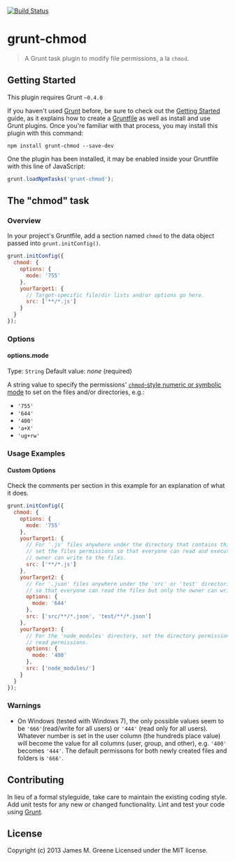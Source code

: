 [![Build Status](https://travis-ci.org/JamesMGreene/grunt-chmod.png)](https://travis-ci.org/JamesMGreene/grunt-chmod)

# grunt-chmod

> A Grunt task plugin to modify file permissions, a la `chmod`.

## Getting Started
This plugin requires Grunt `~0.4.0`

If you haven't used [Grunt](http://gruntjs.com/) before, be sure to check out the [Getting Started](http://gruntjs.com/getting-started) guide, as it explains how to create a [Gruntfile](http://gruntjs.com/sample-gruntfile) as well as install and use Grunt plugins. Once you're familiar with that process, you may install this plugin with this command:

```shell
npm install grunt-chmod --save-dev
```

One the plugin has been installed, it may be enabled inside your Gruntfile with this line of JavaScript:

```js
grunt.loadNpmTasks('grunt-chmod');
```

## The "chmod" task

### Overview
In your project's Gruntfile, add a section named `chmod` to the data object passed into `grunt.initConfig()`.

```js
grunt.initConfig({
  chmod: {
    options: {
      mode: '755'
    },
    yourTarget1: {
      // Target-specific file/dir lists and/or options go here.
      src: ['**/*.js']
    }
  }
});
```

### Options

#### options.mode
Type: `String`
Default value: _none_ (required)

A string value to specify the permissions' [`chmod`-style numeric or symbolic mode](http://ss64.com/bash/chmod.html) to set on the files and/or directories, e.g.:
 - `'755'`
 - `'644'`
 - `'400'`
 - `'a+X'`
 - `'ug+rw'`

### Usage Examples

#### Custom Options
Check the comments per section in this example for an explanation of what it does.

```js
grunt.initConfig({
  chmod: {
    options: {
      mode: '755'
    },
    yourTarget1: {
      // For '.js' files anywhere under the directory that contains this 'Gruntfile.js' file,
      // set the files permissions so that everyone can read and execute the files but only the
      // owner can write to the files.
      src: ['**/*.js']
    },
    yourTarget2: {
      // For '.json' files anywhere under the 'src' or 'test' directories, set the file permissions
      // so that everyone can read the files but only the owner can write to the files.
      options: {
        mode: '644'
      },
      src: ['src/**/*.json', 'test/**/*.json']
    },
    yourTarget3: {
      // For the 'node_modules' directory, set the directory permissions so that only the owner has
      // read permissions.
      options: {
        mode: '400'
      },
      src: ['node_modules/']
    }
  }
});
```

### Warnings
 - On Windows (tested with Windows 7), the only possible values seem to be `'666'`(read/write for all users) or `'444'` (read
   only for all users). Whatever number is set in the user column (the hundreds place value) will become the value for all
   columns (user, group, and other), e.g. `'400'` becomes `'444'`.  The default permissons for both newly created files and
   folders is `'666'`.


## Contributing
In lieu of a formal styleguide, take care to maintain the existing coding style. Add unit tests for any new or changed functionality. Lint and test your code using [Grunt](http://gruntjs.com/).


## License
Copyright (c) 2013 James M. Greene
Licensed under the MIT license.

